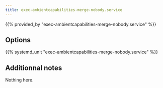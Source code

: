 ```yaml
---
title: exec-ambientcapabilities-merge-nobody.service
---
```


{{% provided_by "exec-ambientcapabilities-merge-nobody.service" %}}

## Options

{{% systemd_unit "exec-ambientcapabilities-merge-nobody.service" %}}

## Additionnal notes

Nothing here.